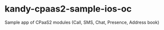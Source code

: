 # kandy-cpaas2-sample-ios-oc
Sample app of CPaaS2 modules (Call, SMS, Chat, Presence, Address book)
